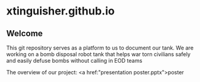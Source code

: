 # xtinguisher.github.io

## Welcome

This git repository serves as a platform to us to document our tank. We are working on a bomb disposal robot tank that helps war torn civilians safely and easily defuse bombs without calling in EOD teams

The overview of our project: <a href:"presentation poster.pptx">poster</a>
